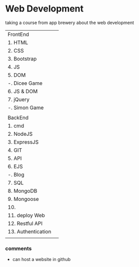 # Web Development

taking a course from app brewery about the web development

|                    |     |
| ------------------ | --- |
| FrontEnd           |     |
| 1. HTML            |     |
| 2. CSS             |     |
| 3. Bootstrap       |     |
| 4. JS              |     |
| 5. DOM             |     |
| -. Dicee Game      |     |
| 6. JS & DOM        |     |
| 7. jQuery          |     |
| -. Simon Game      |     |
|                    |     |
| BackEnd            |     |
| 1. cmd             |     |
| 2. NodeJS          |     |
| 3. ExpressJS       |     |
| 4. GIT             |     |
| 5. API             |     |
| 6. EJS             |     |
| -. Blog            |     |
| 7. SQL             |     |
| 8. MongoDB         |     |
| 9. Mongoose        |     |
| 10.                |     |
| 11. deploy Web     |     |
| 12. Restful API    |     |
| 13. Authentication |     |
|                    |     |


### comments
- can host a website in github
